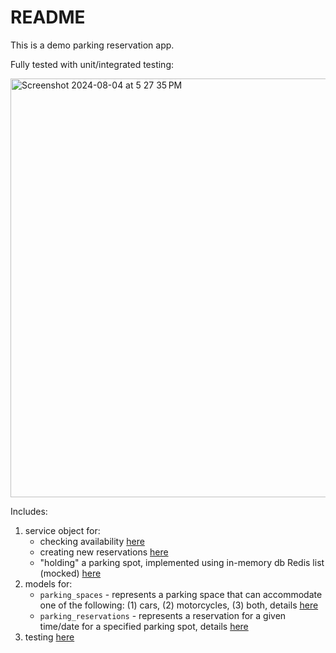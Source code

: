 # README

This is a demo parking reservation app.

Fully tested with unit/integrated testing:

<img width="670" alt="Screenshot 2024-08-04 at 5 27 35 PM" src="https://github.com/user-attachments/assets/317a1f21-5d7b-400c-bffe-ea60fb4f5595">

Includes:
1. service object for:
    - checking availability [here](https://github.com/watsonchang15/demo_parking/blob/main/app/services/reservation_service.rb#L10)
    - creating new reservations [here](https://github.com/watsonchang15/demo_parking/blob/main/app/services/reservation_service.rb#L14)
    - "holding" a parking spot, implemented using in-memory db Redis list (mocked) [here](https://github.com/watsonchang15/demo_parking/blob/main/app/services/reservation_service.rb#L27)
2. models for:
    - `parking_spaces` - represents a parking space that can accommodate one of the following: (1) cars, (2) motorcycles, (3) both, details [here](https://github.com/watsonchang15/demo_parking/blob/main/db/migrate/20240804211158_create_parking_spaces_table.rb)
    - `parking_reservations` - represents a reservation for a given time/date for a specified parking spot, details [here](https://github.com/watsonchang15/demo_parking/blob/main/db/migrate/20240804211207_create_parking_reservations_table.rb)
3. testing [here](https://github.com/watsonchang15/demo_parking/blob/main/spec/services/reservation_service_spec.rb)


